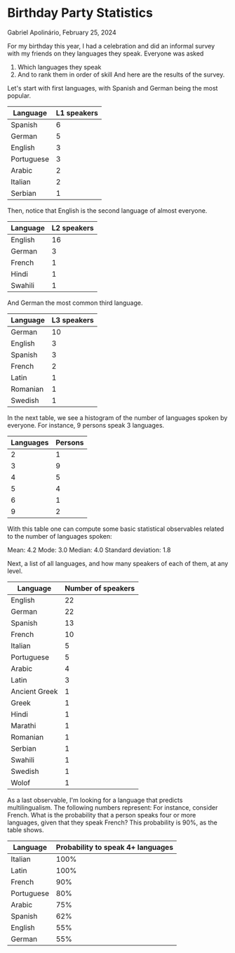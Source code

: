 # Birthday Party Statistics

Gabriel Apolinário, February 25, 2024

For my birthday this year, I had a celebration and did an informal survey with my friends on they languages they speak. Everyone was asked
1. Which languages they speak
2. And to rank them in order of skill
And here are the results of the survey.

Let's start with first languages, with Spanish and German being the most popular.

| Language | L1 speakers |
|--|--|
| Spanish     |  6 |
| German      |  5 |
| English     |  3 |
| Portuguese  |  3 |
| Arabic      |  2 |
| Italian     |  2 |
| Serbian     |  1 |

Then, notice that English is the second language of almost everyone.

| Language | L2 speakers |
|--|--|
| English  |  16 |
| German   |   3 |
| French   |   1 |
| Hindi    |   1 |
| Swahili  |   1 |

And German the most common third language.

| Language | L3 speakers |
|--|--|
| German     | 10 |
| English    |  3 |
| Spanish    |  3 |
| French     |  2 |
| Latin      |  1 |
| Romanian   |  1 |
| Swedish    |  1 |

In the next table, we see a histogram of the number of languages spoken by everyone. For instance, 9 persons speak 3 languages.

| Languages | Persons |
|--|--|
| 2   |  1   |
| 3   |  9   |
| 4   |  5   |
| 5   |  4   |
| 6   |  1   |
| 9   |  2   |

With this table one can compute some basic statistical observables related to the number of languages spoken:

Mean: 4.2
Mode: 3.0
Median: 4.0
Standard deviation: 1.8

Next, a list of all languages, and how many speakers of each of them, at any level.

| Language | Number of speakers |
|--|--|
| English  |  22 |
| German  |  22 |
| Spanish  |  13 |
| French  |  10 |
| Italian  |  5 |
| Portuguese  |  5 |
| Arabic  |  4 |
| Latin  |  3 |
| Ancient Greek  |  1 |
| Greek  |  1 |
| Hindi  |  1 |
| Marathi  |  1 |
| Romanian  |  1 |
| Serbian  |  1 |
| Swahili  |  1 |
| Swedish  |  1 |
| Wolof  |  1 |

As a last observable, I'm looking for a language that predicts multilingualism. The following numbers represent: For instance, consider French. What is the probability that a person speaks four or more languages, given that they speak French? This probability is 90%, as the table shows.

| Language | Probability to speak 4+ languages |
|--|--|
|Italian |100% |
|Latin |100%  |
|French |90% |
|Portuguese |80% |
|Arabic |75% |
|Spanish |62% |
|English |55% |
|German |55% |
